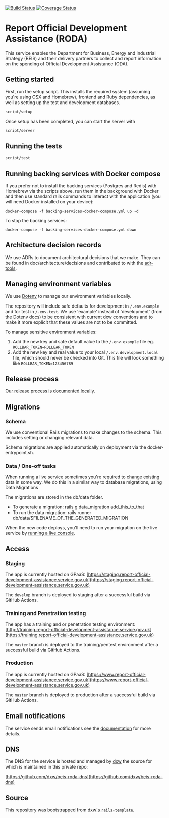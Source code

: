 [![Build Status](https://github.com/UKGovernmentBEIS/beis-report-official-development-assistance/workflows/CI/badge.svg?branch=develop)](https://github.com/UKGovernmentBEIS/beis-report-official-development-assistance/actions?query=branch%3Adevelop)
[![Coverage Status](https://coveralls.io/repos/github/UKGovernmentBEIS/beis-report-official-development-assistance/badge.svg?branch=develop)](https://coveralls.io/github/UKGovernmentBEIS/beis-report-official-development-assistance?branch=develop)

# Report Official Development Assistance (RODA)

This service enables the Department for Business, Energy and Industrial Strategy (BEIS) and their delivery partners to collect and report information on the spending of Official Development Assistance (ODA).

## Getting started

First, run the setup script. This installs the required system (assuming you're using OSX and Homebrew), frontend and Ruby dependencies, as well as setting up the test and development databases.

```bash
script/setup
```

Once setup has been completed, you can start the server with

```bash
script/server
```

## Running the tests

```bash
script/test
```

## Running backing services with Docker compose

If you prefer not to install the backing services (Postgres and Redis) with
Homebrew via the scripts above, run them in the background with Docker and
then use standard rails commands to interact with the application (you will need
Docker installed on your device):

```
docker-compose -f backing-services-docker-compose.yml up -d
```

To stop the backing services:

```
docker-compose -f backing-services-docker-compose.yml down
```

## Architecture decision records

We use ADRs to document architectural decisions that we make. They can be found in doc/architecture/decisions and contributed to with the [adr-tools](https://github.com/npryce/adr-tools).

## Managing environment variables

We use [Dotenv](https://github.com/bkeepers/dotenv) to manage our environment variables locally.

The repository will include safe defaults for development in `/.env.example` and for test in `/.env.test`. We use 'example' instead of 'development' (from the Dotenv docs) to be consistent with current dxw conventions and to make it more explicit that these values are not to be committed.

To manage sensitive environment variables:

1. Add the new key and safe default value to the `/.env.example` file eg. `ROLLBAR_TOKEN=ROLLBAR_TOKEN`
2. Add the new key and real value to your local `/.env.development.local` file, which should never be checked into Git. This file will look something like `ROLLBAR_TOKEN=123456789`

## Release process

[Our release process is documented locally](/doc/deployment-process.md).

## Migrations

### Schema

We use conventional Rails migrations to make changes to the schema. This includes setting or changing relevant data.

Schema migrations are applied automatically on deployment via the docker-entrypoint.sh.

### Data / One-off tasks

When running a live service sometimes you're required to change existing data in some way. We do this in a similar way to database migrations, using Data Migrations

The migrations are stored in the db/data folder.

- To generate a migration: rails g data_migration add_this_to_that
- To run the data migration: rails runner db/data/$FILENAME_OF_THE_GENERATED_MIGRATION

When the new code deploys, you'll need to run your migration on the live service by [running a live console](https://github.com/UKGovernmentBEIS/beis-report-official-development-assistance/blob/develop/doc/console-access.md).

## Access

### Staging

The app is currently hosted on GPaaS: [https://staging.report-official-development-assistance.service.gov.uk](https://staging.report-official-development-assistance.service.gov.uk)

The `develop` branch is deployed to staging after a successful build via GitHub Actions.

### Training and Penetration testing

The app has a training and or penetration testing environment: [http://training.report-official-development-assistance.service.gov.uk](https://training.report-official-development-assistance.service.gov.uk)

The `master` branch is deployed to the training/pentest environment after a
successful build via GitHub Actions.

### Production

The app is currently hosted on GPaaS: [https://www.report-official-development-assistance.service.gov.uk](https://www.report-official-development-assistance.service.gov.uk)

The `master` branch is deployed to production after a successful build via GitHub Actions.

## Email notifications
The service sends email notifications see the
[documentation](/doc/email-notificaitons.md) for more
details.

## DNS

The DNS for the service is hosted and managed by [dxw](https://dxw.com) the
source for which is maintained in this private repo:

[https://github.com/dxw/beis-roda-dns](https://github.com/dxw/beis-roda-dns)

## Source

This repository was bootstrapped from [dxw's `rails-template`](https://github.com/dxw/rails-template).
